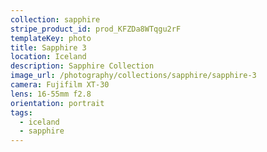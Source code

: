 ```yaml
---
collection: sapphire
stripe_product_id: prod_KFZDa8WTqgu2rF
templateKey: photo
title: Sapphire 3
location: Iceland
description: Sapphire Collection
image_url: /photography/collections/sapphire/sapphire-3
camera: Fujifilm XT-30
lens: 16-55mm f2.8
orientation: portrait
tags:
  - iceland
  - sapphire
---
```

